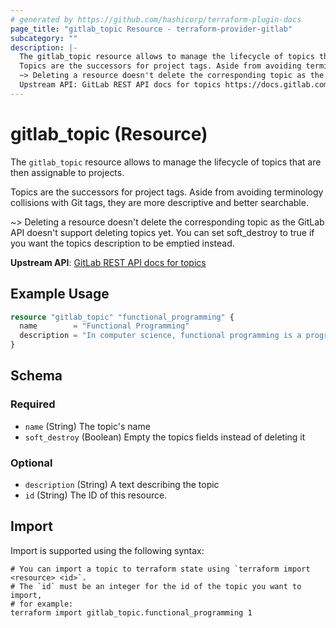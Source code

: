 ```yaml
---
# generated by https://github.com/hashicorp/terraform-plugin-docs
page_title: "gitlab_topic Resource - terraform-provider-gitlab"
subcategory: ""
description: |-
  The gitlab_topic resource allows to manage the lifecycle of topics that are then assignable to projects.
  Topics are the successors for project tags. Aside from avoiding terminology collisions with Git tags, they are more descriptive and better searchable.
  ~> Deleting a resource doesn't delete the corresponding topic as the GitLab API doesn't support deleting topics yet. You can set soft_destroy to true if you want the topics description to be emptied instead.
  Upstream API: GitLab REST API docs for topics https://docs.gitlab.com/ee/api/topics.html
---
```


# gitlab_topic (Resource)

The `gitlab_topic` resource allows to manage the lifecycle of topics that are then assignable to projects.

Topics are the successors for project tags. Aside from avoiding terminology collisions with Git tags, they are more descriptive and better searchable.

~> Deleting a resource doesn't delete the corresponding topic as the GitLab API doesn't support deleting topics yet. You can set soft_destroy to true if you want the topics description to be emptied instead.

**Upstream API**: [GitLab REST API docs for topics](https://docs.gitlab.com/ee/api/topics.html)

## Example Usage

```terraform
resource "gitlab_topic" "functional_programming" {
  name        = "Functional Programming"
  description = "In computer science, functional programming is a programming paradigm where programs are constructed by applying and composing functions."
}
```

<!-- schema generated by tfplugindocs -->
## Schema

### Required

- `name` (String) The topic's name
- `soft_destroy` (Boolean) Empty the topics fields instead of deleting it

### Optional

- `description` (String) A text describing the topic
- `id` (String) The ID of this resource.

## Import

Import is supported using the following syntax:

```shell
# You can import a topic to terraform state using `terraform import <resource> <id>`.
# The `id` must be an integer for the id of the topic you want to import,
# for example:
terraform import gitlab_topic.functional_programming 1
```
